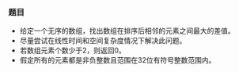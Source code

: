 ### 题目
* 给定一个无序的数组，找出数组在排序后相邻的元素之间最大的差值。
* 尽量尝试在线性时间和空间复杂度情况下解决此问题。
* 若数组元素个数少于2，则返回0。
* 假定所有的元素都是非负整数且范围在32位有符号整数范围内。

